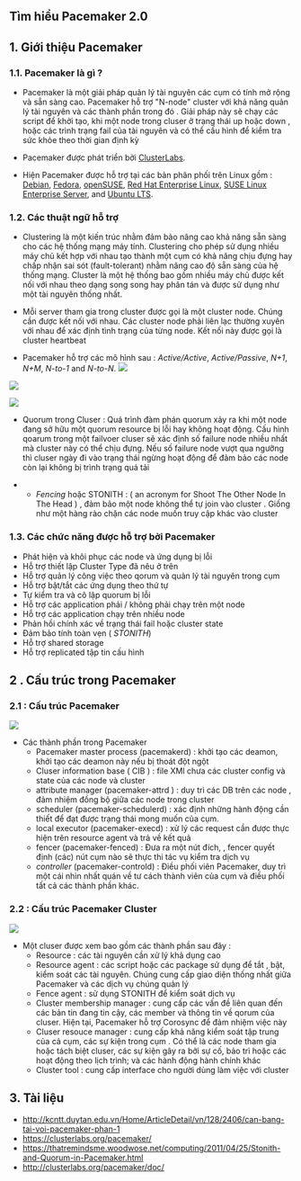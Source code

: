 
## Tìm hiểu Pacemaker 2.0

## 1. Giới thiệu Pacemaker


### 1.1. Pacemaker là gì ?
- Pacemaker là một giải pháp quản lý tài nguyên các cụm có tính mở rộng và sẵn sàng cao. Pacemaker hỗ trợ "N-node" cluster với khả năng quản lý tài nguyên và các thành phần trong đó . Giải pháp này sẽ chạy các script để khởi tạo, khi một node trong cluser ở trạng thái up hoặc down , hoặc các trình trạng fail của tài nguyên và có thể cấu hình để kiểm tra sức khỏe theo thời gian định kỳ

- Pacemaker được phát triển bởi [ClusterLabs](http://www.clusterlabs.org/).
- Hiện Pacemaker được hỗ trợ tại các bản phân phối trên Linux gồm : [Debian](https://www.debian.org/),  [Fedora](https://fedoraproject.org/),  [openSUSE](https://www.opensuse.org/),  [Red Hat Enterprise Linux](https://www.redhat.com/en/technologies/linux-platforms/enterprise-linux),  [SUSE Linux Enterprise Server](https://www.suse.com/products/server/), and  [Ubuntu LTS](https://www.ubuntu.com/).

### 1.2. Các thuật ngữ hỗ trợ

- Clustering là một kiến trúc nhằm đảm bảo nâng cao khả năng sẵn sàng cho các hệ thống mạng máy tính. Clustering cho phép sử dụng nhiều máy chủ kết hợp với nhau tạo thành một cụm có khả năng chịu đựng hay chấp nhận sai sót (fault-tolerant) nhằm nâng cao độ sẵn sàng của hệ thống mạng. Cluster là một hệ thống bao gồm nhiều máy chủ được kết nối với nhau theo dạng song song hay phân tán và được sử dụng như một tài nguyên thống nhất.

- Mỗi server tham gia trong cluster được gọi là một cluster node. Chúng cần được kết nối với nhau. Các cluster node phải liên lạc thường xuyên với nhau để xác định tình trạng của từng node. Kết nối này được gọi là cluster heartbeat


- Pacemaker hỗ trợ các mô hình sau :   _Active/Active_,  _Active/Passive_,  _N+1_,  _N+M_,  _N-to-1_  and  _N-to-N_.
![](http://clusterlabs.org/pacemaker/doc/en-US/Pacemaker/2.0/html/Pacemaker_Administration/images/pcmk-active-passive.png)

![](http://clusterlabs.org/pacemaker/doc/en-US/Pacemaker/2.0/html/Pacemaker_Administration/images/pcmk-shared-failover.png)

![](http://clusterlabs.org/pacemaker/doc/en-US/Pacemaker/2.0/html/Pacemaker_Administration/images/pcmk-active-active.png)

- Quorum trong Cluser : Quá trình đàm phán quorum xảy ra khi một node đang sở hữu một quorum resource bị lỗi hay không hoạt động. Cấu hình qoarum trong một failvoer cluser sẽ xác định số failure node nhiều nhất mà cluster này có thể chịu đựng. Nếu số failure node vượt qua ngưỡng thì cluser ngày đi vào trạng thái ngừng hoạt động để đảm bảo các node còn lại không bị trình trạng quá tải 

- - _Fencing_ hoặc STONITH : ( an acronym for Shoot The Other Node In The Head ) , đảm bảo một node không thể tự join vào cluster . Giống như một hàng rào chặn các node muốn truy cập khác vào cluster

### 1.3. Các chức năng được hỗ trợ bởi Pacemaker

- Phát hiện và khôi phục các node và ứng dụng bị lỗi
- Hỗ trợ thiết lập Cluster Type đã nêu ở trên 
- Hỗ trợ quản lý công việc theo qorum và quản lý tài nguyên trong cụm
- Hỗ trợ bật/tắt các ứng dụng  theo thứ tự 
- Tự kiểm tra và cô lập  quorum bị lỗi
- Hỗ trợ các application phải / không phải chạy trên một node
- Hỗ trợ các application chạy trên nhiều node
- Phản hồi chính xác về trạng thái fail hoặc cluster state 
- Đảm bảo tính toàn vẹn ( _STONITH_)
- Hỗ trợ shared storage
- Hỗ trợ replicated tập tin cấu hình 



## 2 . Cấu trúc trong Pacemaker  

### 2.1 : Cấu trúc Pacemaker

![](http://clusterlabs.org/pacemaker/doc/en-US/Pacemaker/2.0/html/Pacemaker_Administration/images/pcmk-internals.png)

- Các thành phần trong Pacemaker
	- Pacemaker master process (pacemakerd) : khởi tạo các deamon, khởi tạo các deamon này nếu bị thoát đột ngột
	- Cluser information base ( CIB ) : file XMl chưa các cluster config và state của các node và cluster
	- attribute manager (pacemaker-attrd ) : duy trì các DB trên các node , đảm nhiệm đồng bộ giữa các node trong cluster
	- scheduler (pacemaker-schedulerd) :  xác định những hành động cần thiết để đạt được trạng thái mong muốn của cụm.
	- local executor (pacemaker-execd) : xử lý các request cần được thực hiện trên resource agent và trả về kết quả
	- fencer (pacemaker-fenced) : Đưa ra một nút đích, , fencer quyết định (các) nút cụm nào sẽ thực thi tác vụ kiểm tra dịch vụ
	- _controller_  (pacemaker-controld) : Điều phối viên Pacemaker, duy trì một cái nhìn nhất quán về tư cách thành viên của cụm và điều phối tất cả các thành phần khác.

### 2.2 : Cấu trúc Pacemaker Cluster
![](http://clusterlabs.org/pacemaker/doc/en-US/Pacemaker/2.0/html/Pacemaker_Administration/images/pcmk-stack.png)

- Một cluser được xem bao gồm các thành phần sau đây :
	- Resource : các tài nguyên cần xử lý khả dụng cao
	- Resource agent : các script hoặc các package sử dụng để tắt , bật, kiểm soát  các tài nguyên. Chúng cung cấp giao diện thống nhất giữa Pacemaker và các dịch vụ chúng quản lý
	- Fence agent : sử dụng STONITH để kiểm soát dịch vụ
	- Cluster membership manager : cung cấp các vấn đề liên quan đến các bản tin đang tin cậy, các member và thông tin về qorum của cluser. Hiện tại, Pacemaker hỗ trợ Corosync để đảm nhiệm việc này
	- Cluser resouce manager : cung cấp khả năng kiểm soát tập trung của cả cụm, các sự kiện trong cụm . Có thể là các node tham gia hoặc tách biệt cluser,  các sự kiện gây ra bởi sự cố, bảo trì hoặc các hoạt động theo lịch trình; và các hành động hành chính khác
	- Cluster tool : cung cấp interface cho người dùng làm việc với cluster

## 3. Tài liệu 

- http://kcntt.duytan.edu.vn/Home/ArticleDetail/vn/128/2406/can-bang-tai-voi-pacemaker-phan-1
- https://clusterlabs.org/pacemaker/
- https://thatremindsme.woodwose.net/computing/2011/04/25/Stonith-and-Quorum-in-Pacemaker.html
- http://clusterlabs.org/pacemaker/doc/
